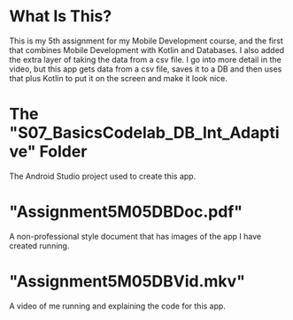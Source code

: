 # What Is This?
This is my 5th assignment for my Mobile Development course, and the first that combines Mobile Development with Kotlin and Databases. I also added the extra layer of taking the data from a csv file. I go into more detail in the video, but this app gets data from a csv file, saves it to a DB and then uses that plus Kotlin to put it on the screen and make it look nice.

# The "S07_BasicsCodelab_DB_Int_Adaptive" Folder
The Android Studio project used to create this app.

# "Assignment5M05DBDoc.pdf"
A non-professional style document that has images of the app I have created running.

# "Assignment5M05DBVid.mkv"
A video of me running and explaining the code for this app.